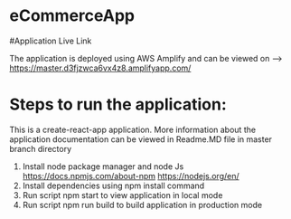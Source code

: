 # eCommerceApp

#Application Live Link

The application is deployed using AWS Amplify and can be viewed on --> https://master.d3fjzwca6vx4z8.amplifyapp.com/ 

# Steps to run the application:

This is a create-react-app application. More information about the application documentation can be viewed in Readme.MD file in master branch directory
1. Install node package manager and node Js https://docs.npmjs.com/about-npm https://nodejs.org/en/
2. Install dependencies using npm install command
3. Run script npm start to view application in local mode 
4. Run script npm run build to build application in production mode  
